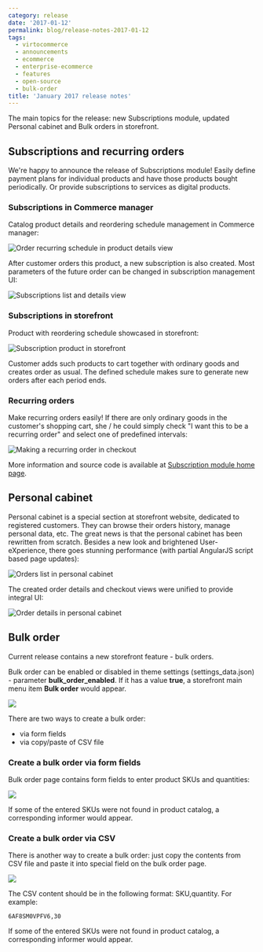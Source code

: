 ```yaml
---
category: release
date: '2017-01-12'
permalink: blog/release-notes-2017-01-12
tags:
  - virtocommerce
  - announcements
  - ecommerce
  - enterprise-ecommerce
  - features
  - open-source
  - bulk-order
title: 'January 2017 release notes'
---
```

The main topics for the release: new Subscriptions module, updated Personal cabinet and Bulk orders in storefront.

## Subscriptions and recurring orders

We're happy to announce the release of Subscriptions module! Easily define payment plans for individual products and have those products bought periodically. Or provide subscriptions to services as digital products. 

### Subscriptions in Commerce manager

Catalog product details and reordering schedule management in Commerce manager:

<img alt="Order recurring schedule in product details view" src="../../assets/images/blog/product-order-schedule.PNG" />

After customer orders this product, a new subscription is also created. Most parameters of the future order can be changed in subscription management UI:

<img alt="Subscriptions list and details view" src="../../assets/images/blog/subscription-list-details.PNG" />

### Subscriptions in storefront

Product with reordering schedule showcased in storefront:

<img alt="Subscription product in storefront" src="../../assets/images/blog/storefront-product-with-subscription.PNG" />

Customer adds such products to cart together with ordinary goods and creates order as usual. The defined schedule makes sure to generate new orders after each period ends.

### Recurring orders

Make recurring orders easily! If there are only ordinary goods in the customer's shopping cart, she / he could simply check "I want this to be a recurring order" and select one of predefined intervals:

<img alt="Making a recurring order in checkout" src="../../assets/images/blog/checkout-recurring1.PNG" />

More information and source code is available at <a href="https://github.com/VirtoCommerce/vc-module-subscription" rel="nofollow" target="_blank">Subscription module home page</a>.

## Personal cabinet

Personal cabinet is a special section at storefront website, dedicated to registered customers. They can browse their orders history, manage personal data, etc. The great news is that the personal cabinet has been rewritten from scratch. Besides a new look and brightened User-eXperience, there goes stunning performance (with partial AngularJS script based page updates):

<img alt="Orders list in personal cabinet" src="../../assets/images/blog/personalCabinet-orders.png" />

The created order details and checkout views were unified to provide integral UI:

<img alt="Order details in personal cabinet" src="../../assets/images/blog/personalCabinet-order.png" />

## Bulk order

Current release contains a new storefront feature - bulk orders.

Bulk order can be enabled or disabled in theme settings (settings_data.json) - parameter **bulk_order_enabled**. If it has a value **true**, a storefront main menu item **Bulk order** would appear.

<img src="../../assets/images/blog/bulk_order_1.png" />

There are two ways to create a bulk order:

* via form fields
* via copy/paste of CSV file

### Create a bulk order via form fields

Bulk order page contains form fields to enter product SKUs and quantities:

<img src="../../assets/images/blog/bulk_order_2.png" />

If some of the entered SKUs were not found in product catalog, a corresponding informer would appear.

### Create a bulk order via CSV

There is another way to create a bulk order: just copy the contents from CSV file and paste it into special field on the bulk order page.

<img src="../../assets/images/blog/bulk_order_3.png" />

The CSV content should be in the following format: SKU,quantity. For example:

```
6AF8SM0VPFV6,30
```

If some of the entered SKUs were not found in product catalog, a corresponding informer would appear.